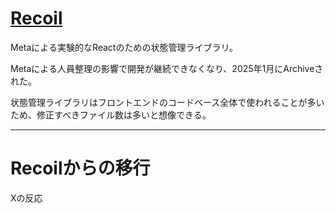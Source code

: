 # [Recoil](https://github.com/facebookexperimental/Recoil)

Metaによる実験的なReactのための状態管理ライブラリ。

Metaによる人員整理の影響で開発が継続できなくなり、2025年1月にArchiveされた。

状態管理ライブラリはフロントエンドのコードベース全体で使われることが多いため、修正すべきファイル数は多いと想像できる。

---

# Recoilからの移行

Xの反応

<SlidevVideo autoplay controls>
  <source src="./.videos/recoil-migration-on-x.webm" type="video/webm" />
</SlidevVideo>
